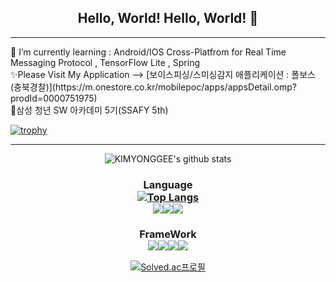 <div align=center>
  
## Hello, World! Hello, World! 👋
</div>
<hr>
🌱 I’m currently learning :  Android/IOS Cross-Platfrom for Real Time Messaging Protocol , TensorFlow Lite , Spring</br>✨Please Visit My Application -->  [보이스피싱/스미싱감지 애플리케이션 : 폴보스(충북경찰)](https://m.onestore.co.kr/mobilepoc/apps/appsDetail.omp?prodId=0000751975)</br> 💎삼성 청년 SW 아카데미 5기(SSAFY 5th)



[![trophy](https://github-profile-trophy.vercel.app/?username=KIMYONGGEE&rank=S,A,AA,AAA,B,BB,BBB,C,CC,CCC)](https://github.com/KIMYONGGEE)</br> 


<hr>
<div align=center>
  
![KIMYONGGEE's github stats](https://github-readme-stats.vercel.app/api?username=KIMYONGGEE&show_icons=true)



### Language  </br>[![Top Langs](https://github-readme-stats.vercel.app/api/top-langs/?username=KIMYONGGEE&layout=compact)](https://github.com/KIMYONGGEE)</br><img src="https://img.shields.io/badge/Java-007396?style=flat-square&logo=Java&logoColor=white"/></a><img src="https://img.shields.io/badge/JavaScriptS-F7DF1E?style=flat-square&logo=JavaScript&logoColor=black"/></a><img src="https://img.shields.io/badge/Dart-0175C2?style=flat-square&logo=Dart&logoColor=white"/></a> 

### FrameWork  </br><img src="https://img.shields.io/badge/Android Studio-3DDC84?style=flat-square&logo=Android&logoColor=white"/></a><img src="https://img.shields.io/badge/React_Native-61DAFB?style=flat-square&logo=React&logoColor=black"/></a><img src="https://img.shields.io/badge/Flutter-02569B?style=flat-square&logo=Flutter&logoColor=white"/></a><img src="https://img.shields.io/badge/Spring-6DB33F?style=flat-square&logo=Spring&logoColor=white"/></a> 

[![Solved.ac프로필](http://mazassumnida.wtf/api/v2/generate_badge?boj=ykkim6872)](https://solved.ac/ykkim6872)
</div>

